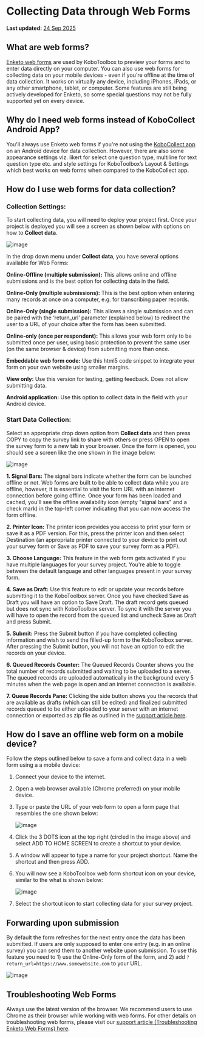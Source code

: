 # Collecting Data through Web Forms
**Last updated:** <a href="https://github.com/kobotoolbox/docs/blob/9153704b013430e55a763ac5c392dd30ae5d6bb9/source/data_through_webforms.md" class="reference">24 Sep 2025</a>


## What are web forms?

[Enketo web forms](enketo.md) are used by KoboToolbox to preview your forms and
to enter data directly on your computer. You can also use web forms for
collecting data on your mobile devices - even if you're offline at the time of
data collection. It works on virtually any device, including iPhones, iPads, or
any other smartphone, tablet, or computer. Some features are still being
actively developed for Enketo, so some special questions may not be fully
supported yet on every device.

## Why do I need web forms instead of KoboCollect Android App?

You'll always use Enketo web forms if you're not using the [KoboCollect app](https://support.kobotoolbox.org/kobocollect_on_android_latest.html) on an
Android device for data collection. However, there are also some appearance
settings viz. likert for select one question type, multiline for text question
type etc. and style settings for KoboToolbox’s Layout & Settings which best
works on web forms when compared to the KoboCollect app.

## How do I use web forms for data collection?

### Collection Settings:

To start collecting data, you will need to deploy your project first. Once your
project is deployed you will see a screen as shown below with options on how to
**Collect data**.

![image](/images/data_through_webforms/collection_settings.png)

In the drop down menu under **Collect data**, you have several options available
for Web Forms:

**Online-Offline (multiple submission):** This allows online and offline
submissions and is the best option for collecting data in the field.

**Online-Only (multiple submissions):** This is the best option when entering
many records at once on a computer, e.g. for transcribing paper records.

**Online-Only (single submission):** This allows a single submission and can be
paired with the ‘return_url’ parameter (explained below) to redirect the user to
a URL of your choice after the form has been submitted.

**Online-only (once per respondent):** This allows your web form only to be
submitted once per user, using basic protection to prevent the same user (on the
same browser & device) from submitting more than once.

**Embeddable web form code:** Use this html5 code snippet to integrate your form
on your own website using smaller margins.

**View only:** Use this version for testing, getting feedback. Does not allow
submitting data.

**Android application:** Use this option to collect data in the field with your
Android device.

### Start Data Collection:

Select an appropriate drop down option from **Collect data** and then press COPY
to copy the survey link to share with others or press OPEN to open the survey
form to a new tab in your browser. Once the form is opened, you should see a
screen like the one shown in the image below:

![image](/images/data_through_webforms/data_collection.jpg)

**1. Signal Bars:** The signal bars indicate whether the form can be launched
offline or not. Web forms are built to be able to collect data while you are
offline, however, it is essential to visit the form URL with an internet
connection before going offline. Once your form has been loaded and cached,
you'll see the offline availability icon (empty "signal bars" and a check mark)
in the top-left corner indicating that you can now access the form offline.

**2. Printer Icon:** The printer icon provides you access to print your form or
save it as a PDF version. For this, press the printer icon and then select
Destination (an appropriate printer connected to your device to print out your
survey form or Save as PDF to save your survey form as a PDF).

**3. Choose Language:** This feature in the web form gets activated if you have
multiple languages for your survey project. You're able to toggle between the
default language and other languages present in your survey form.

**4. Save as Draft:** Use this feature to edit or update your records before
submitting it to the KoboToolbox server. Once you have checked Save as Draft you
will have an option to Save Draft. The draft record gets queued but does not
sync with KoboToolbox server. To sync it with the server you will have to open
the record from the queued list and uncheck Save as Draft and press Submit.

**5. Submit:** Press the Submit button if you have completed collecting
information and wish to send the filled-up form to the KoboToolbox server. After
pressing the Submit button, you will not have an option to edit the records on
your device.

**6. Queued Records Counter:** The Queued Records Counter shows you the total
number of records submitted and waiting to be uploaded to a server. The queued
records are uploaded automatically in the background every 5 minutes when the
web page is open and an internet connection is available.

**7. Queue Records Pane:** Clicking the side button shows you the records that
are available as drafts (which can still be edited) and finalized submitted
records queued to be either uploaded to your server with an internet connection
or exported as zip file as outlined in the
[support article here](manual_upload.md).

## How do I save an offline web form on a mobile device?

Follow the steps outlined below to save a form and collect data in a web form
using a a mobile device:

1. Connect your device to the internet.

2. Open a web browser available (Chrome preferred) on your mobile device.

3. Type or paste the URL of your web form to open a form page that resembles the
   one shown below:

    ![image](/images/data_through_webforms/offline_webform.jpg)

4. Click the 3 DOTS icon at the top right (circled in the image above) and
   select ADD TO HOME SCREEN to create a shortcut to your device.

5. A window will appear to type a name for your project shortcut. Name the
   shortcut and then press ADD.

6. You will now see a KoboToolbox web form shortcut icon on your device, similar
   to the what is shown below:

    ![image](/images/data_through_webforms/kobo_icon.png)

7. Select the shortcut icon to start collecting data for your survey project.

## Forwarding upon submission

By default the form refreshes for the next entry once the data has been
submitted. If users are only supposed to enter one entry (e.g. in an online
survey) you can send them to another website upon submission. To use this
feature you need to 1) use the Online-Only form of the form, and 2) add
`?return_url=https://www.somewebsite.com` to your URL.

![image](/images/data_through_webforms/url-single.png)

## Troubleshooting Web Forms

Always use the latest version of the browser. We recommend users to use Chrome
as their browser while working with web forms. For other details on
troubleshooting web forms, please visit our
[support article (Troubleshooting Enketo Web Forms) here](troubleshooting_webforms.md).

